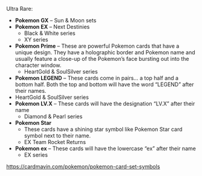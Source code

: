 Ultra Rare:

* **Pokemon GX** – Sun & Moon sets
* **Pokemon EX** – Next Destinies
	* Black & White series
	* XY series
* **Pokemon Prime** – These are powerful Pokemon cards that have a unique design. They have a holographic border and Pokemon name and usually feature a close-up of the Pokemon’s face bursting out into the character window. 
	* HeartGold & SoulSilver series
* **Pokemon LEGEND** – These cards come in pairs… a top half and a bottom half. Both the top and bottom will have the word “LEGEND” after their names. 
* HeartGold & SoulSilver series
* **Pokemon LV.X** – These cards will have the designation “LV.X” after their name
	* Diamond & Pearl series
* **Pokemon Star**
	* These cards have a shining star symbol like Pokemon Star card symbol next to their name.
	* EX Team Rocket Returns 
* **Pokemon ex** – These cards will have the lowercase “ex” after their name
	* EX series

https://cardmavin.com/pokemon/pokemon-card-set-symbols